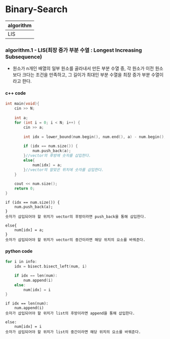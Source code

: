 # Binary-Search

|algorithm|
|---|
|LIS|

### algorithm.1 - LIS(최장 증가 부분 수열 : Longest Increasing Subsequence)

- 원소가 n개인 배열의 일부 원소를 골라내서 만든 부분 수열 중, 각 원소가 이전 원소보다 크다는 조건을 만족하고, 그 길이가 최대인 부분 수열을 최장 증가 부분 수열이라고 한다.

#### c++ code

```c
int main(void){
    cin >> N;
    
    int a;
    for (int i = 0; i < N; i++) {
        cin >> a;
        
        int idx = lower_bound(num.begin(), num.end(), a) - num.begin();
        
        if (idx == num.size()) {
            num.push_back(a);
        }//vector의 후방에 숫자를 삽입한다.
        else{
            num[idx] = a;
        }//vector의 알맞은 위치에 숫자를 삽입한다.
    }
    
    cout << num.size();
    return 0;
}
```

~~~
if (idx == num.size()) {
    num.push_back(a);
}
숫자가 삽입되어야 할 위치가 vector의 후방이라면 push_back을 통해 삽입한다.

else{
    num[idx] = a;
}
숫자가 삽입되어야 할 위치가 vector의 중간이라면 해당 위치의 요소를 바꿔준다.

~~~

#### python code

```c
for i in info:
    idx = bisect.bisect_left(num, i)

    if idx == len(num):
        num.append(i)
    else:
        num[idx] = i
}
```
~~~
if idx == len(num):
    num.append(i)
숫자가 삽입되어야 할 위치가 list의 후방이라면 append을 통해 삽입한다.

else:
    num[idx] = i
숫자가 삽입되어야 할 위치가 list의 중간이라면 해당 위치의 요소를 바꿔준다.

~~~
